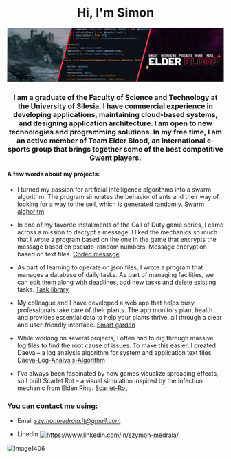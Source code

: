 <h1 align="center" class="custom-font">Hi, I'm Simon</h1>

![image](https://github.com/Ratamahattaa/Ratamahattaa/blob/master/git-main-header.png)<link href="https://fonts.googleapis.com/css2?family=Raleway&display=swap" rel="stylesheet">

<h3 align="center" >I am a graduate of the Faculty of Science and Technology at the University of Silesia. I have commercial experience in developing applications, maintaining cloud-based systems, and designing application architecture. I am open to new technologies and programming solutions. In my free time, I am an active member of Team Elder Blood, an international e-sports group that brings together some of the best competitive Gwent players.</h3>
    
 <h4> A few words about my projects: </h4>

- I turned my passion for artificial intelligence algorithms into a swarm algorithm.
 The program simulates the behavior of ants and their way of looking for a way to the cell, which is generated randomly. [Swarm alghoritm](https://github.com/Ratamahattaa/SwarmAlgorithm)

- In one of my favorite installments of the Call of Duty game series, I came across a mission to decrypt a message. I liked the mechanics so much that I wrote a program based on the one in the game that encrypts the message based on pseudo-random numbers.
  Message encryption based on text files. [Coded message](https://github.com/Ratamahattaa/CodedMessage)

- As part of learning to operate on json files, I wrote a program that manages a database of daily tasks.
  As part of managing facilities, we can edit them along with deadlines, add new tasks and delete existing tasks. [Task library](https://github.com/Ratamahattaa/Task-library)

- My colleague and I have developed a web app that helps busy professionals take care of their plants. The app monitors plant health and provides essential data to help your plants thrive, all through a clear and user-friendly interface. [Smart garden](https://github.com/Ratamahattaa/SmartGarden)

- While working on several projects, I often had to dig through massive log files to find the root cause of issues. To make this easier, I created Daeva – a log analysis algorithm for system and application text files. [Daeva-Log-Analysis-Algorithm](https://github.com/Ratamahattaa/Daeva-Log-Analysis-Algorithm)

- I’ve always been fascinated by how games visualize spreading effects, so I built Scarlet Rot – a visual simulation inspired by the infection mechanic from Elden Ring. [Scarlet-Rot](https://github.com/Ratamahattaa/Scarlet-Rot)

<h3 align="left">You can contact me using:</h3>
<p>   
    
- Email *szymonmedrala.it@gmail.com*
    
- LinedIn [<img align="center" src="https://raw.githubusercontent.com/rahuldkjain/github-profile-readme-generator/master/src/images/icons/Social/linked-in-alt.svg" alt="https://www.linkedin.com/in/szymon-medrala/" height="30" width="40" />](https://www.linkedin.com/in/szymon-medrala/)
</p>

![image1406](https://github.com/Ratamahattaa/Ratamahattaa/blob/master/git-wallpaper.png)
